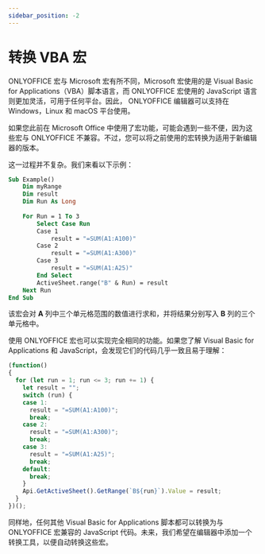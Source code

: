 ```yaml
---
sidebar_position: -2
---
```


# 转换 VBA 宏

ONLYOFFICE 宏与 Microsoft 宏有所不同，Microsoft 宏使用的是 Visual Basic for Applications（VBA）脚本语言，而 ONLYOFFICE 宏使用的 JavaScript 语言则更加灵活，可用于任何平台。因此， ONLYOFFICE 编辑器可以支持在 Windows，Linux 和 macOS 平台使用。

如果您此前在 Microsoft Office 中使用了宏功能，可能会遇到一些不便，因为这些宏与 ONLYOFFICE 不兼容。不过，您可以将之前使用的宏转换为适用于新编辑器的版本。

这一过程并不复杂。我们来看以下示例：

``` vb
Sub Example()
    Dim myRange
    Dim result
    Dim Run As Long
 
    For Run = 1 To 3
        Select Case Run
        Case 1
            result = "=SUM(A1:A100)"
        Case 2
            result = "=SUM(A1:A300)"
        Case 3
            result = "=SUM(A1:A25)"
        End Select
        ActiveSheet.range("B" & Run) = result
    Next Run
End Sub
```

该宏会对 **A** 列中三个单元格范围的数值进行求和，并将结果分别写入 **B** 列的三个单元格中。

使用 ONLYOFFICE 宏也可以实现完全相同的功能。如果您了解 Visual Basic for Applications 和 JavaScript，会发现它们的代码几乎一致且易于理解：

<!-- 下面的代码与宏相关。 -->

<!-- eslint-skip -->

``` ts
(function()
{
  for (let run = 1; run <= 3; run += 1) {
    let result = "";
    switch (run) {
    case 1:
      result = "=SUM(A1:A100)";
      break;
    case 2:
      result = "=SUM(A1:A300)";
      break;
    case 3:
      result = "=SUM(A1:A25)";
      break;
    default:
      break;
    }
    Api.GetActiveSheet().GetRange(`B${run}`).Value = result;
  }
})();
```

同样地，任何其他 Visual Basic for Applications 脚本都可以转换为与 ONLYOFFICE 宏兼容的 JavaScript 代码。未来，我们希望在编辑器中添加一个转换工具，以便自动转换这些宏。
